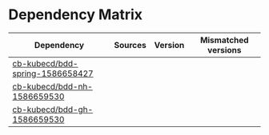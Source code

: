 # Dependency Matrix

Dependency | Sources | Version | Mismatched versions
---------- | ------- | ------- | -------------------
[cb-kubecd/bdd-spring-1586658427](https://github.com/cb-kubecd/bdd-spring-1586658427.git) |  | []() | 
[cb-kubecd/bdd-nh-1586659530](https://github.com/cb-kubecd/bdd-nh-1586659530.git) |  | []() | 
[cb-kubecd/bdd-gh-1586659530](https://github.com/cb-kubecd/bdd-gh-1586659530.git) |  | []() | 

